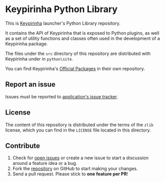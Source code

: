 # Keypirinha Python Library

This is [Keypirinha](http://keypirinha.com) launcher's Python Library
repository.

It contains the API of Keypirinha that is exposed to Python plugins, as well as
a set of utility functions and classes often used in the development of a
Keypirinha package.

The files under the `src` directory of this repository are distributed with
Keypirinha under in `python\site`.

You can find Keypirinha's [Official Packages][packs_repo] in their own
repository.

## Report an issue

Issues must be reported to [application's issue tracker][app_issues].

## License

The content of this repository is distributed under the terms of the `zlib`
license, which you can find in the `LICENSE` file located in this directory.

## Contribute

1. Check for [open issues][app_issues] or create a new issue to start a
   discussion around a feature idea or a bug.
2. Fork the [repository][kppl_repo] on GitHub to start making your changes.
3. Send a pull request.
   Please stick to **one feature per PR**!

[app_issues]: https://github.com/Keypirinha/Keypirinha/issues
[kppl_repo]: https://github.com/Keypirinha/PythonLib
[packs_repo]: https://github.com/Keypirinha/Packages
